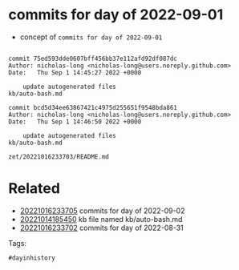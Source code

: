 # commits for day of 2022-09-01

- concept of `commits for day of 2022-09-01`

```

commit 75ed593dde0607bff456bb37e112afd92df087dc
Author: nicholas-long <nicholas-long@users.noreply.github.com>
Date:   Thu Sep 1 14:45:27 2022 +0000

    update autogenerated files
kb/auto-bash.md

commit bcd5d34ee63867421c4975d255651f9548bda861
Author: nicholas-long <nicholas-long@users.noreply.github.com>
Date:   Thu Sep 1 14:46:50 2022 +0000

    update autogenerated files
kb/auto-bash.md
```

` zet/20221016233703/README.md `

# Related

- [20221016233705](/zet/20221016233705/README.md) commits for day of 2022-09-02
- [20221014185450](/zet/20221014185450/README.md) kb file named kb/auto-bash.md
- [20221016233702](/zet/20221016233702/README.md) commits for day of 2022-08-31

Tags:

    #dayinhistory
